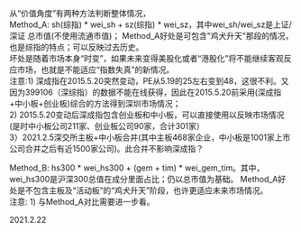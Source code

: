 从“价值角度”有两种方法判断整体情况，    
Method_A: sh(综指) * wei_sh + sz(综指) * wei_sz，其中wei_sh/wei_sz是上证/深证 总市值(不使用流通市值)； Method_A好处是可包含"鸡犬升天"那段的情况，也是综指的特点；可以反映过去历史。    
          坏处是随着市场本身“时变”，如果未来变得美股化或者“港股化”将不能继续客观反应市场，也就是不能适应“指数失真”的新情况。    
注意:1) 深成指在2015.5.20突然变动，PE从5.19的25左右变到48，这很不利。又因为399106（深综指）的数据不能在线获得，因此在2015.5.20前采用(深成指+中小板+创业板)综合的方法得到深圳市场情况；    
    2) 2015.5.20变动后深成指包含创业板和中小板，可以直接使用以反映市场情况(是时中小板公司211家、创业板公司90家，合计301家）    
    3）2021.2.5深交所主板+中小板合并(其中主板468家企业，中小板是1001家上市公司合并之后有近1500家公司)。此合并不影响深成指？    
    
Method_B: hs300 * wei_hs300 + (gem + tim) * wei_gem_tim。其中， wei_hs300是沪深300总值在成分里面占比；仍以总市值为基础。 Method_A好处是不包含主板及“活动板”的“鸡犬升天”阶段，也许更适应未来市场情况。    
注意: 1) 与Method_A对比需要进一步看。     
          
2021.2.22
